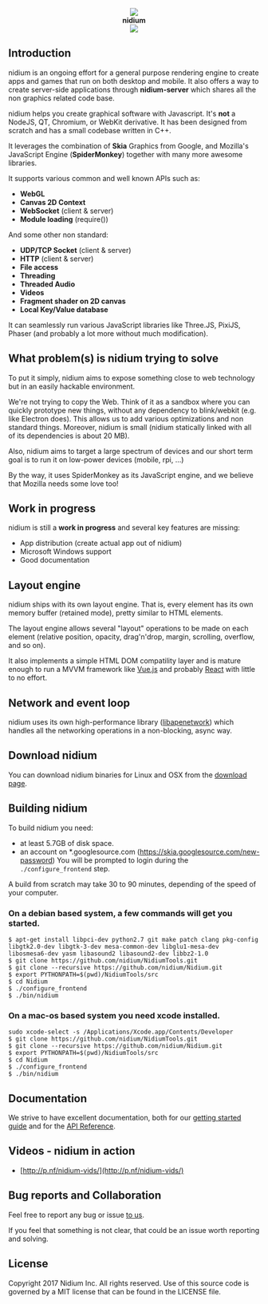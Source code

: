 <p align="center"><img src="https://github.com/nidium/Nidium/raw/master/resources/icons/nidium.iconset/nidium_128x128.png" /><br /><strong>nidium</strong><br /><a href="https://travis-ci.org/nidium/Nidium"><img src="https://travis-ci.org/nidium/Nidium.svg?branch=master" /></a><p>

## Introduction

nidium is an ongoing effort for a general purpose rendering engine to create apps and games that run on both desktop and mobile. It also offers a way to create server-side applications through **nidium-server** which shares all the non graphics related code base.

nidium helps you create graphical software with Javascript. It's **not** a NodeJS, QT, Chromium, or WebKit derivative. It has been designed from scratch and has a small codebase written in C++.

It leverages the combination of **Skia** Graphics from Google, and Mozilla's JavaScript Engine (**SpiderMonkey**) together with many more awesome libraries.

It supports various common and well known APIs such as:

* **WebGL**
* **Canvas 2D Context**
* **WebSocket** (client & server)
* **Module loading** (require())

And some other non standard:

* **UDP/TCP Socket** (client & server)
* **HTTP** (client & server)
* **File access**
* **Threading**
* **Threaded Audio**
* **Videos**
* **Fragment shader on 2D canvas**
* **Local Key/Value database**

It can seamlessly run various JavaScript libraries like Three.JS, PixiJS, Phaser (and probably a lot more without much modification).

## What problem(s) is nidium trying to solve

To put it simply, nidium aims to expose something close to web technology but in an easily hackable environment.

We're not trying to copy the Web. Think of it as a sandbox where you can quickly prototype new things, without any dependency to blink/webkit (e.g. like Electron does). This allows us to add various optimizations and non standard things. Moreover, nidium is small (nidium statically linked with all of its dependencies is about 20 MB).

Also, nidium aims to target a large spectrum of devices and our short term goal is to run it on low-power devices (mobile, rpi, ...)

By the way, it uses SpiderMonkey as its JavaScript engine, and we believe that Mozilla needs some love too!

## Work in progress

nidium is still a **work in progress** and several key features are missing:

* App distribution (create actual app out of nidium)
* Microsoft Windows support
* Good documentation

## Layout engine

nidium ships with its own layout engine. That is, every element has its own memory buffer (retained mode), pretty similar to HTML elements.

The layout engine allows several "layout" operations to be made on each element (relative position, opacity, drag'n'drop, margin, scrolling, overflow, and so on).

It also implements a simple HTML DOM compatility layer and is mature enough to run a MVVM framework like [Vue.js](https://github.com/vuejs/vue) and probably [React](https://github.com/facebook/react) with little to no effort.

## Network and event loop

nidium uses its own high-performance library ([libapenetwork](https://github.com/nidium/libapenetwork)) which handles all the networking operations in a non-blocking, async way.

## Download nidium

You can download nidium binaries for Linux and OSX from the [download page](http://www.nidium.com/downloads/).

## Building nidium

To build nidium you need:
 - at least 5.7GB of disk space.
 - an account on *.googlesource.com (https://skia.googlesource.com/new-password)
   You will be prompted to login during the `./configure_frontend` step.

A build from scratch may take 30 to 90 minutes, depending of the speed of your computer.

### On a debian based system, a few commands will get you started.

```
$ apt-get install libpci-dev python2.7 git make patch clang pkg-config libgtk2.0-dev libgtk-3-dev mesa-common-dev libglu1-mesa-dev libosmesa6-dev yasm libasound2 libasound2-dev libbz2-1.0
$ git clone https://github.com/nidium/NidiumTools.git
$ git clone --recursive https://github.com/nidium/Nidium.git
$ export PYTHONPATH=$(pwd)/NidiumTools/src
$ cd Nidium
$ ./configure_frontend
$ ./bin/nidium
```

### On a mac-os based system you need xcode installed.

```
sudo xcode-select -s /Applications/Xcode.app/Contents/Developer
$ git clone https://github.com/nidium/NidiumTools.git
$ git clone --recursive https://github.com/nidium/Nidium.git
$ export PYTHONPATH=$(pwd)/NidiumTools/src
$ cd Nidium
$ ./configure_frontend
$ ./bin/nidium
```

## Documentation

We strive to have excellent documentation, both for our [getting started guide](http://www.nidium.com/docs/guide/get-started/hello-world.html) and for the [API Reference](http://www.nidium.com/docs/api/).

## Videos - nidium in action

- [http://p.nf/nidium-vids/](http://p.nf/nidium-vids/)

## Bug reports and Collaboration

Feel free to report any bug or issue [to us](https://github.com/nidium/Nidium/issues).

If you feel that something is not clear, that could be an issue worth reporting and solving.

## License

Copyright 2017 Nidium Inc. All rights reserved.
Use of this source code is governed by a MIT license that can be found in the LICENSE file.
